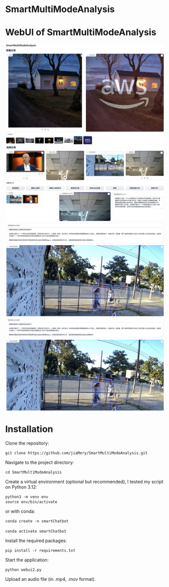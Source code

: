 # SmartMultiModeAnalysis

# WebUI of SmartMultiModeAnalysis
![Example Image](data/webUI/webui1.jpeg)
![Example Image](data/webUI/webui2.jpeg)
![Example Image](data/webUI/webui3.jpeg)
![Example Image](data/webUI/webui3.jpeg)

# Installation

Clone the repository:

```
git clone https://github.com/jiaMery/SmartMultiModeAnalysis.git
```

Navigate to the project directory:

```
cd SmartMultiModeAnalysis
```


Create a virtual environment (optional but recommended), I tested my script on
Python 3.12:

```
python3 -m venv env
source env/bin/activate
```

or with conda:

```
conda create -n smartChatbot

conda activate smartChatbot
```

Install the required packages:

```
pip install -r requirements.txt
```

Start the application:

```
python webui2.py
```

Upload an audio file (in .mp4, .mov format).

